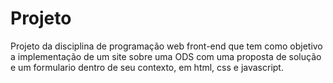# Projeto
Projeto da disciplina de programação web front-end que tem como objetivo a implementação de um site sobre uma ODS com uma proposta de solução e um formulario dentro de seu contexto, em html, css e javascript.
